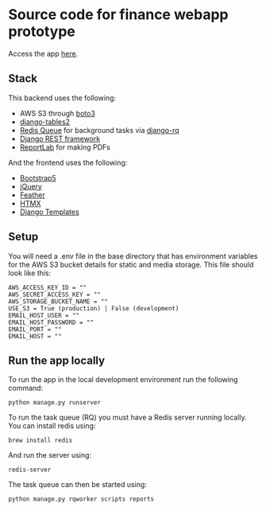 # Source code for finance webapp prototype

Access the app [here](https://finance-platform-prototype-4ce168540ea9.herokuapp.com/).

## Stack
This backend uses the following:
- AWS S3 through [boto3](https://github.com/boto/boto3)
- [django-tables2](https://github.com/jieter/django-tables2)
- [Redis Queue](https://github.com/rq/rq) for background tasks via [django-rq](https://github.com/rq/django-rq)
- [Django REST framework](https://github.com/encode/django-rest-framework)
- [ReportLab](https://docs.reportlab.com/reportlab/userguide/ch1_intro/) for making PDFs

And the frontend uses the following:
- [Bootstrap5](https://getbootstrap.com/docs/5.3/getting-started/introduction/)
- [jQuery](https://jquery.com)
- [Feather](https://feathericons.com)
- [HTMX](https://htmx.org)
- [Django Templates](https://docs.djangoproject.com/en/4.2/topics/templates/)

## Setup

You will need a .env file in the base directory that has environment variables for the AWS S3 bucket details for static and media storage. This file should look like this:

```
AWS_ACCESS_KEY_ID = ""
AWS_SECRET_ACCESS_KEY = ""
AWS_STORAGE_BUCKET_NAME = ""
USE_S3 = True (production) | False (development)
EMAIL_HOST_USER = ""
EMAIL_HOST_PASSWORD = ""
EMAIL_PORT = ""
EMAIL_HOST = ""
```

## Run the app locally

To run the app in the local development environment run the following command:

```
python manage.py runserver
```

To run the task queue (RQ) you must have a Redis server running locally. You can install redis using:
```
brew install redis
```
And run the server using:
```
redis-server
```
The task queue can then be started using:
```
python manage.py rqworker scripts reports
```